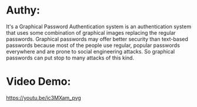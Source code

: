 
# Authy:

It's a Graphical Password Authentication system is an authentication system that uses some combination of graphical images replacing the regular passwords. Graphical passwords may offer better security than text-based passwords because most of the people use regular, popular passwords everywhere and are prone to social engineering attacks. So graphical passwords can put stop to many attacks of this kind.

# Video Demo:
https://youtu.be/ic3MXam_pvg





